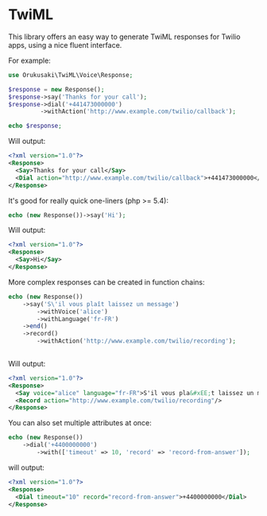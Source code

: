 # TwiML
This library offers an easy way to generate TwiML responses for Twilio apps, using a nice fluent interface.

For example:
```php
use Orukusaki\TwiML\Voice\Response;

$response = new Response();
$response->say('Thanks for your call');
$response->dial('+441473000000')
         ->withAction('http://www.example.com/twilio/callback');

echo $response;
```
Will output:
```xml
<?xml version="1.0"?>
<Response>
  <Say>Thanks for your call</Say>
  <Dial action="http://www.example.com/twilio/callback">+441473000000</Dial>
</Response>
```

It's good for really quick one-liners (php >= 5.4):
```php
echo (new Response())->say('Hi');
```
Will output:
```xml
<?xml version="1.0"?>
<Response>
  <Say>Hi</Say>
</Response>
```

More complex responses can be created in function chains:
```php
echo (new Response())
    ->say('S\'il vous plaît laissez un message')
        ->withVoice('alice')
        ->withLanguage('fr-FR')
    ->end()
    ->record()
        ->withAction('http://www.example.com/twilio/recording');
    
```
Will output:
```xml
<?xml version="1.0"?>
<Response>
  <Say voice="alice" language="fr-FR">S'il vous pla&#xEE;t laissez un message</Say>
  <Record action="http://www.example.com/twilio/recording"/>
</Response>
```

You can also set multiple attributes at once:
```php
echo (new Response())
    ->dial('+4400000000')
        ->with(['timeout' => 10, 'record' => 'record-from-answer']);
```
will output:
```xml
<?xml version="1.0"?>
<Response>
  <Dial timeout="10" record="record-from-answer">+4400000000</Dial>
</Response>
```
